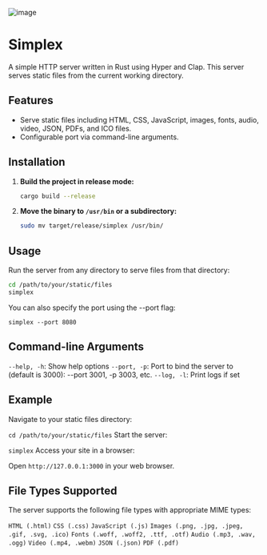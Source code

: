 ![image](https://github.com/ASoldo/simplex/assets/1175537/cfe7a683-7387-4fc1-b688-8ab3b7223f99)

# Simplex

A simple HTTP server written in Rust using Hyper and Clap. This server serves static files from the current working directory.

## Features

- Serve static files including HTML, CSS, JavaScript, images, fonts, audio, video, JSON, PDFs, and ICO files.
- Configurable port via command-line arguments.

## Installation

1. **Build the project in release mode:**

   ```sh
   cargo build --release
   ```

2. **Move the binary to `/usr/bin` or a subdirectory:**

   ```sh
   sudo mv target/release/simplex /usr/bin/
   ```

## Usage

Run the server from any directory to serve files from that directory:

```sh
cd /path/to/your/static/files
simplex
```

You can also specify the port using the --port flag:

`simplex --port 8080`

## Command-line Arguments

`--help, -h`: Show help options
`--port, -p`: Port to bind the server to (default is 3000): --port 3001, -p 3003, etc.
`--log, -l`: Print logs if set

## Example

Navigate to your static files directory:

`cd /path/to/your/static/files`
Start the server:

`simplex`
Access your site in a browser:

Open `http://127.0.0.1:3000` in your web browser.

## File Types Supported

The server supports the following file types with appropriate MIME types:

`HTML (.html)`
`CSS (.css)`
`JavaScript (.js)`
`Images (.png, .jpg, .jpeg, .gif, .svg, .ico)`
`Fonts (.woff, .woff2, .ttf, .otf)`
`Audio (.mp3, .wav, .ogg)`
`Video (.mp4, .webm)`
`JSON (.json)`
`PDF (.pdf)`
